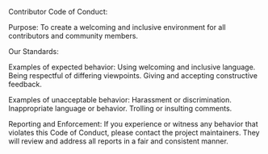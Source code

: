 Contributor Code of Conduct:


Purpose:
To create a welcoming and inclusive environment for all contributors and community members.



Our Standards:

Examples of expected behavior:
Using welcoming and inclusive language.
Being respectful of differing viewpoints.
Giving and accepting constructive feedback.



Examples of unacceptable behavior:
Harassment or discrimination.
Inappropriate language or behavior.
Trolling or insulting comments.


Reporting and Enforcement:
If you experience or witness any behavior that violates this Code of Conduct, please contact the project maintainers.
They will review and address all reports in a fair and consistent manner.
